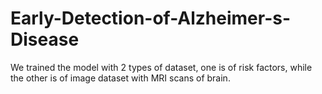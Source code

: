 # Early-Detection-of-Alzheimer-s-Disease
We trained the model with 2 types of dataset, one is of risk factors, while the other is of image dataset with MRI scans of brain.
